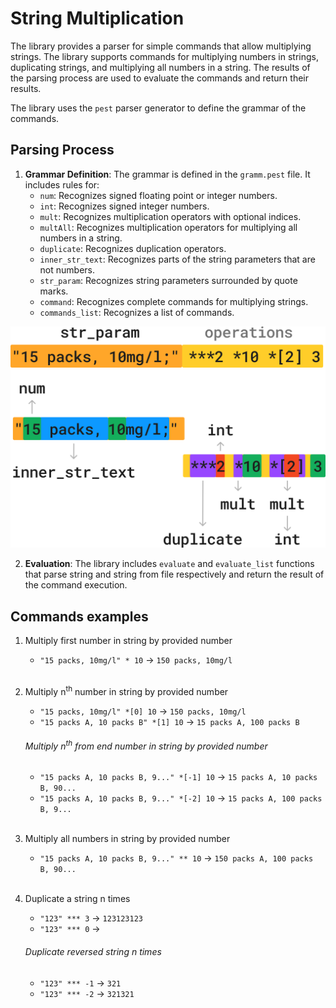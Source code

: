 # String Multiplication

The library provides a parser for simple commands that allow multiplying strings. The library supports commands for multiplying numbers in strings, duplicating strings, and multiplying all numbers in a string. The results of the parsing process are used to evaluate the commands and return their results. 

The library uses the `pest` parser generator to define the grammar of the commands. 

## Parsing Process

1. **Grammar Definition**: The grammar is defined in the `gramm.pest` file. It includes rules for:
   - `num`: Recognizes signed floating point or integer numbers.
   - `int`: Recognizes signed integer numbers.
   - `mult`: Recognizes multiplication operators with optional indices.
   - `multAll`: Recognizes multiplication operators for multiplying all numbers in a string.
   - `duplicate`: Recognizes duplication operators.
   - `inner_str_text`: Recognizes parts of the string parameters that are not numbers.
   - `str_param`: Recognizes string parameters surrounded by quote marks.
   - `command`: Recognizes complete commands for multiplying strings.
   - `commands_list`: Recognizes a list of commands.

![parsing scheme illustraition](scheme.png)

2. **Evaluation**: The library includes `evaluate` and `evaluate_list` functions that parse string and string from file respectively and return the result of the command execution.

## Commands examples

1. Multiply first number in string by provided number
    - `"15 packs, 10mg/l" * 10` -> `150 packs, 10mg/l`
\
&nbsp;

2. Multiply n<sup>th</sup> number in string by provided number
    - `"15 packs, 10mg/l" *[0] 10` -> `150 packs, 10mg/l`
    - `"15 packs A, 10 packs B" *[1] 10` -> `15 packs A, 100 packs B`

    ###### Multiply n<sup>th</sup> from end number in string by provided number
    - `"15 packs A, 10 packs B, 9..." *[-1] 10` -> `15 packs A, 10 packs B, 90...`  
    - `"15 packs A, 10 packs B, 9..." *[-2] 10` -> `15 packs A, 100 packs B, 9...`
\
&nbsp;

3. Multiply all numbers in string by provided number
    - `"15 packs A, 10 packs B, 9..." ** 10` -> `150 packs A, 100 packs B, 90...`
\
&nbsp;

4. Duplicate a string n times
    - `"123" *** 3` -> `123123123`
    - `"123" *** 0` -> ` `
    ###### Duplicate reversed string n times 
    - `"123" *** -1` -> `321`
    - `"123" *** -2` -> `321321`  
